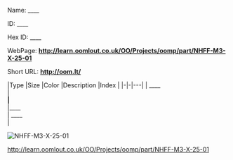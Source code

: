 

 
Name: ____

ID: ____

Hex ID: ____

WebPage: __http://learn.oomlout.co.uk/OO/Projects/oomp/part/NHFF-M3-X-25-01__

Short URL: __http://oom.lt/__


|Type   |Size   |Color   |Description   |Index   |
|-|-|---|
| ____ <br>  | ____<br>   |____<br>    |____<br>    | ____<br>  |


![NHFF-M3-X-25-01](http://oomlout.com/oomp-gen/parts/NHFF-M3-X-25-01/NHFF-M3-X-25-01_420.jpg)


 http://learn.oomlout.co.uk/OO/Projects/oomp/part/NHFF-M3-X-25-01

